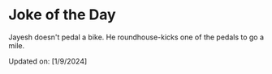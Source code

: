 # Joke of the Day

<!-- #joke -->
Jayesh doesn't pedal a bike. He roundhouse-kicks one of the pedals to go a mile.

Updated on: [1/9/2024]
<!-- #jokeEnd -->